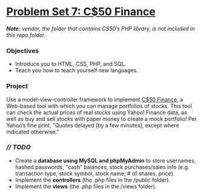 # [Problem Set 7: C$50 Finance](http://cdn.cs50.net/2016/x/psets/7/pset7/pset7.html)

***Note:*** *vendor, the folder that contains CS50’s PHP library, is not included in this repo folder.*

### Objectives
- Introduce you to HTML, CSS, PHP, and SQL.
- Teach you how to teach yourself new languages.

### Project
Use a model-view-controller framework to implement [C$50 Finance](https://finance.cs50.net/), 
a Web-based tool with which you can manage portfolios of stocks. This tool can check the actual 
prices of real stocks using Yahoo! Finance data, as well as buy and sell stocks with paper money 
to create a mock portfolio! Per Yahoo’s fine print, "Quotes delayed [by a few minutes], except 
where indicated otherwise."

### *// TODO*
- Create a **database using MySQL and phpMyAdmin** to store usernames, hashed passwords, "cash" balances, stock purchases/sales info (e.g. transaction type, stock symbol, stock name, # of shares, price).
- Implement the **controllers** (the .php files in the /public folder).
- Implement the **views** (the .php files in the /views folder).
